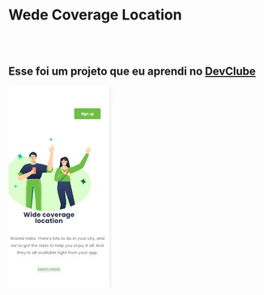 <h1> Wede Coverage Location </h1>
<br>
<br>
<h2> Esse foi um projeto que eu aprendi no <a href="https://rodolfomori.com.br"> DevClube</a>  </h2>

<img src="https://github.com/LucimaraCruz/Wede-Coverage-Location/blob/main/img1/widecoveragelocationmobile.JPG?raw=true"/> 
